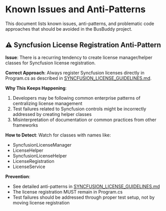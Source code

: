 # Known Issues and Anti-Patterns

This document lists known issues, anti-patterns, and problematic code approaches that should be avoided in the BusBuddy project.

## ⚠️ Syncfusion License Registration Anti-Pattern

**Issue**: There is a recurring tendency to create license manager/helper classes for Syncfusion license registration.

**Correct Approach**: Always register Syncfusion licenses directly in Program.cs as described in [SYNCFUSION_LICENSE_GUIDELINES.md](../SYNCFUSION_LICENSE_GUIDELINES.md).

**Why This Keeps Happening**: 
1. Developers may be following common enterprise patterns of centralizing license management
2. Test failures related to Syncfusion controls might be incorrectly addressed by creating helper classes
3. Misinterpretation of documentation or common practices from other frameworks

**How to Detect**: Watch for classes with names like:
- SyncfusionLicenseManager
- LicenseHelper
- SyncfusionLicenseHelper
- LicenseRegistration
- LicenseService

**Prevention**: 
- See detailed anti-patterns in [SYNCFUSION_LICENSE_GUIDELINES.md](../SYNCFUSION_LICENSE_GUIDELINES.md)
- The license registration MUST remain in Program.cs
- Test failures should be addressed through proper test setup, not by moving license registration
